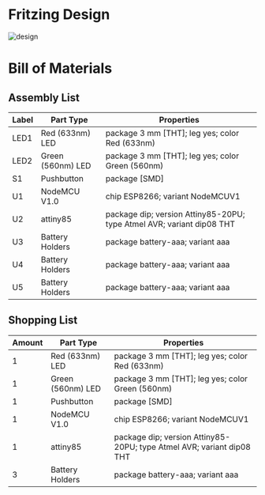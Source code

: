 Fritzing Design
===============

![design](https://github.com/googlesamples/raw/master/design/tiny/tiny.png)

Bill of Materials
=================

Assembly List
-------------

| Label | Part Type         | Properties                                                            |
|-------|-------------------|-----------------------------------------------------------------------|
| LED1  | Red (633nm) LED   | package 3 mm [THT]; leg yes; color Red (633nm)                        |
| LED2  | Green (560nm) LED | package 3 mm [THT]; leg yes; color Green (560nm)                      |
| S1    | Pushbutton        | package [SMD]                                                         |
| U1    | NodeMCU V1.0      | chip ESP8266; variant NodeMCUV1                                       |
| U2    | attiny85          | package dip; version Attiny85-20PU; type Atmel AVR; variant dip08 THT |
| U3    | Battery Holders   | package battery-aaa; variant aaa                                      |
| U4    | Battery Holders   | package battery-aaa; variant aaa                                      |
| U5    | Battery Holders   | package battery-aaa; variant aaa                                      |

Shopping List
-------------

| Amount | Part Type         | Properties                                                            |
|--------|-------------------|-----------------------------------------------------------------------|
| 1      | Red (633nm) LED   | package 3 mm [THT]; leg yes; color Red (633nm)                        |
| 1      | Green (560nm) LED | package 3 mm [THT]; leg yes; color Green (560nm)                      |
| 1      | Pushbutton        | package [SMD]                                                         |
| 1      | NodeMCU V1.0      | chip ESP8266; variant NodeMCUV1                                       |
| 1      | attiny85          | package dip; version Attiny85-20PU; type Atmel AVR; variant dip08 THT |
| 3      | Battery Holders   | package battery-aaa; variant aaa                                      |
